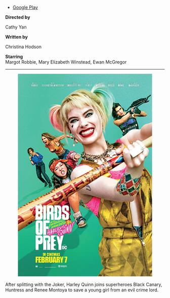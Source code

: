 <ul class="tags">
  <li><a href="https://play.google.com/store/movies/details/Birds_of_Prey?id=9F700E67AE9F8BC3MV" target="_blank">Google Play</a></li>
</ul>

<div class="row">
  <div class="flex-child">
    <strong>Directed by</strong>
    <p>Cathy Yan</p>
  </div>
  <div class="flex-child">
    <strong>Written by</strong>
    <p>Christina Hodson</p>
  </div>
</div>

**Starring**  
Margot Robbie, Mary Elizabeth Winstead, Ewan McGregor

---

<div class="row">
  <figure class="flex-child flex-child-third">
    <img src="img/birdsofprey/poster.jpg" alt="Birds of Prey poster">
  </figure>
  <p class="flex-child flex-child-two-third">
    After splitting with the Joker, Harley Quinn joins superheroes Black Canary, Huntress and Renee Montoya to save a young girl from an evil crime lord.
  </p>
</div>
